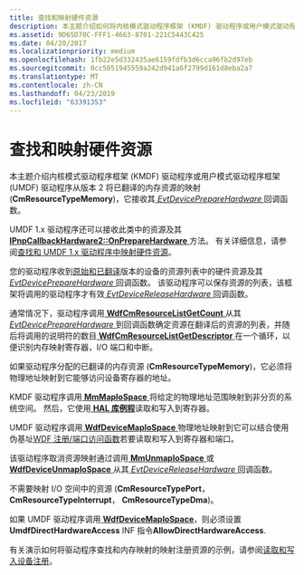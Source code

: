 ```yaml
---
title: 查找和映射硬件资源
description: 本主题介绍如何将内核模式驱动程序框架 (KMDF) 驱动程序或用户模式驱动程序框架 (UMDF) 驱动程序从版本 2 映射中其 EvtDevicePrepareHardware 回调接收的已翻译的内存资源 (CmResourceTypeMemory)函数。
ms.assetid: 9D65D70C-FFF1-4663-8701-221C5443C425
ms.date: 04/20/2017
ms.localizationpriority: medium
ms.openlocfilehash: 1fb22e5d332435ae6159fdfb3d6cca96fb2d97eb
ms.sourcegitcommit: 0cc5051945559a242d941a6f2799d161d8eba2a7
ms.translationtype: MT
ms.contentlocale: zh-CN
ms.lasthandoff: 04/23/2019
ms.locfileid: "63391353"
---
```

# <a name="finding-and-mapping-hardware-resources"></a>查找和映射硬件资源


本主题介绍内核模式驱动程序框架 (KMDF) 驱动程序或用户模式驱动程序框架 (UMDF) 驱动程序从版本 2 将已翻译的内存资源的映射 (**CmResourceTypeMemory**)，它接收其[ *EvtDevicePrepareHardware* ](https://msdn.microsoft.com/library/windows/hardware/ff540880)回调函数。

UMDF 1.x 驱动程序还可以接收此类中的资源及其[ **IPnpCallbackHardware2::OnPrepareHardware** ](https://msdn.microsoft.com/library/windows/hardware/hh439734)方法。 有关详细信息，请参阅[查找和 UMDF 1.x 驱动程序中映射硬件资源](finding-and-mapping-hardware-resources-in-umdf-1-x-drivers.md)。

您的驱动程序收到[原始和已翻译](raw-and-translated-resources.md)版本的设备的资源列表中的硬件资源及其[ *EvtDevicePrepareHardware* ](https://msdn.microsoft.com/library/windows/hardware/ff540880)回调函数。 该驱动程序可以保存资源的列表，该框架将调用的驱动程序才有效[ *EvtDeviceReleaseHardware* ](https://msdn.microsoft.com/library/windows/hardware/ff540890)回调函数。

通常情况下，驱动程序调用[ **WdfCmResourceListGetCount** ](https://msdn.microsoft.com/library/windows/hardware/ff545687)从其[ *EvtDevicePrepareHardware* ](https://msdn.microsoft.com/library/windows/hardware/ff540880)到回调函数确定资源在翻译后的资源的列表，并随后将调用的说明符的数目[ **WdfCmResourceListGetDescriptor** ](https://msdn.microsoft.com/library/windows/hardware/ff545688)在一个循环，以便识别内存映射寄存器，I/O 端口和中断。

如果驱动程序分配的已翻译的内存资源 (**CmResourceTypeMemory**)，它必须将物理地址映射到它能够访问设备寄存器的地址。

KMDF 驱动程序调用[ **MmMapIoSpace** ](https://msdn.microsoft.com/library/windows/hardware/ff554618)将给定的物理地址范围映射到非分页的系统空间。 然后，它使用[ **HAL 库例程**](https://msdn.microsoft.com/library/windows/hardware/ff546644)读取和写入到寄存器。

UMDF 驱动程序调用[ **WdfDeviceMapIoSpace** ](https://msdn.microsoft.com/library/windows/hardware/dn265605)物理地址映射到它可以结合使用伪基址[WDF 注册/端口访问函数](https://msdn.microsoft.com/library/windows/hardware/dn265662)若要读取和写入到寄存器和端口。

该驱动程序取消资源映射通过调用[ **MmUnmapIoSpace** ](https://msdn.microsoft.com/library/windows/hardware/ff556387)或[ **WdfDeviceUnmapIoSpace** ](https://msdn.microsoft.com/library/windows/hardware/dn265610)从其[ *EvtDeviceReleaseHardware* ](https://msdn.microsoft.com/library/windows/hardware/ff540890)回调函数。

不需要映射 I/O 空间中的资源 (**CmResourceTypePort**， **CmResourceTypeInterrupt**， **CmResourceTypeDma**)。

如果 UMDF 驱动程序调用[ **WdfDeviceMapIoSpace**](https://msdn.microsoft.com/library/windows/hardware/dn265605)，则必须设置**UmdfDirectHardwareAccess** INF 指令**AllowDirectHardwareAccess**.

有关演示如何将驱动程序查找和内存映射的映射注册资源的示例，请参阅[读取和写入设备注册](reading-and-writing-to-device-registers.md)。

 

 





